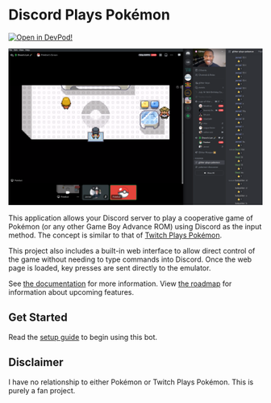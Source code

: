 # Discord Plays Pokémon

[![Open in DevPod!](https://devpod.sh/assets/open-in-devpod.svg)](https://devpod.sh/open#https://github.com/shepherdjerred/better-skill-capped)

![A screenshot of a desktop. The window on the left shows a video stream of Pokémon Liquid Crystal produced by this application. The window on the right shows the Discord application with a user named Pokebot in a voice channel. Discord is also displaying a text channel where users can enter commands to control the Pokémon bot](docs/docs/assets/images/screenshot_all.png)

This application allows your Discord server to play a cooperative game of Pokémon (or any other Game Boy Advance ROM) using Discord as the input method. The concept is similar to that of [Twitch Plays Pokémon](https://en.wikipedia.org/wiki/Twitch_Plays_Pok%C3%A9mon).

This project also includes a built-in web interface to allow direct control of the game without needing to type commands into Discord. Once the web page is loaded, key presses are sent directly to the emulator.

See [the documentation](https://docs.discord-plays-pokemon.com/) for more information. View [the roadmap](./ROADMAP.md) for information about upcoming features.

## Get Started

Read the [setup guide](https://docs.discord-plays-pokemon.com/user/) to begin using this bot.

## Disclaimer

I have no relationship to either Pokémon or Twitch Plays Pokémon. This is purely a fan project.
